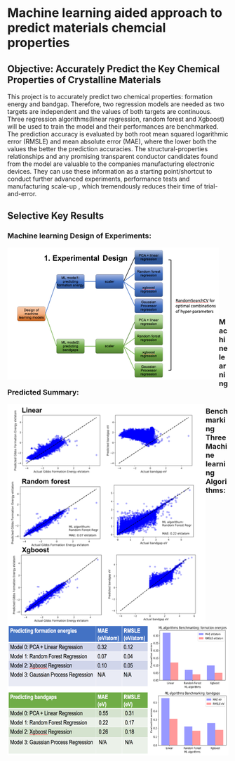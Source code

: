 # Machine learning aided approach to predict materials chemcial properties

## Objective: Accurately Predict the Key Chemical Properties of Crystalline Materials
 
This project is to accurately predict two chemical properties: formation energy and bandgap. Therefore, two regression models are needed as two targets are independent and the values of both targets are continuous. Three regression algorithms(linear regression, random forest and Xgboost) will be used to train the model and their performances are benchmarked. The prediction accuracy is evaluated by both root mean squared logarithmic error (RMSLE) and mean absolute error (MAE), where the lower both the values the better the prediction accuracies. The structural-properties relationships and any promising transparent conductor candidates found from the model are valuable to the companies manufacturing electronic devices. They can use these information as a starting point/shortcut to conduct further advanced experiments, performance tests and manufacturing scale-up , which tremendously reduces their time of trial-and-error.

## Selective Key Results

<div title= "ML DOE">

### Machine learning Design of Experiments:
<a href="url"><img src="./figures/ML_DOE_summary.png" align="left" height = "300" ></a>

</div>

<br></br>
<br></br>
<br></br>
<br></br>

<div title= "ML pred">
 
### Machine learning Predicted Summary:

<a href="url"><img src="./figures/ML_predicted_summary.png" align="left" height = "500"></a>
</div>


<div title= "ML benchmark">

### Benchmarking Three Machine learning Algorithms:

<a href="url"><img src="./figures/ML_benchmark_summary.png" align="left" height="300"></a>

</div>
